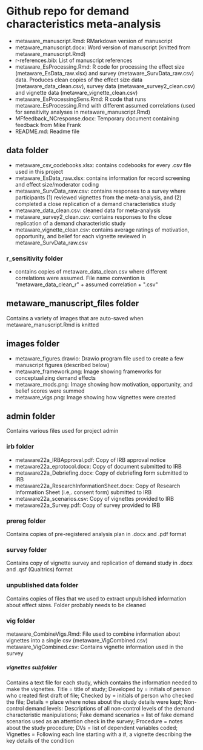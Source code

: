 # Github repo for demand characteristics meta-analysis
- metaware_manuscript.Rmd: RMarkdown version of manuscript
- metaware_manuscript.docx: Word version of manuscript (knitted from metaware_manuscript.Rmd)
- r-references.bib: List of manuscript references
- metaware_EsProcessing.Rmd: R code for processing the effect size (metaware_EsData_raw.xlsx) and survey (metaware_SurvData_raw.csv) data. Produces clean copies of the effect size data (metaware_data_clean.csv), survey data (metaware_survey2_clean.csv) and vignette data (metaware_vignette_clean.csv)
- metaware_EsProcessingSens.Rmd: R code that runs metaware_EsProcessing.Rmd with different assumed correlations (used for sensitivity analyses in metaware_manuscript.Rmd)
- MFfeedback_NCresponse.docx: Temporary document containing feedback from Mike Frank
- README.md: Readme file

## data folder
- metaware_csv_codebooks.xlsx: contains codebooks for every .csv file used in this project
- metaware_EsData_raw.xlsx: contains information for record screening and effect size/moderator coding
- metaware_SurvData_raw.csv: contains responses to a survey where participants (1) reviewed vignettes from the meta-analysis, and (2) completed a close replication of a demand characteristics study
- metaware_data_clean.csv: cleaned data for meta-analysis
- metaware_survey2_clean.csv: contains responses to the close replication of a demand characteristic study
- metaware_vignette_clean.csv: contains average ratings of motivation, opportunity, and belief for each vignette reviewed in metaware_SurvData_raw.csv

### r_sensitivity folder
- contains copies of metaware_data_clean.csv where different correlations were assumed. File name convention is "metaware_data_clean_r" + assumed correlation + ".csv"

## metaware_manuscript_files folder
Contains a variety of images that are auto-saved when metaware_manuscript.Rmd is knitted

## images folder
- metaware_figures.drawio: Drawio program file used to create a few manuscript figures (described below)
- metaware_framework.png: Image showing frameworks for conceptualizing demand effects
- metaware_mods.png: Image showing how motivation, opportunity, and belief scores were summed
- metaware_vigs.png: Image showing how vignettes were created

## admin folder
Contains various files used for project admin

### irb folder
- metaware22a_IRBApproval.pdf: Copy of IRB approval notice
- metaware22a_eprotocol.docx: Copy of document submitted to IRB
- metaware22a_Debriefing.docx: Copy of debriefing form submitted to IRB
- metaware22a_ResearchInformationSheet.docx: Copy of Research Information Sheet (i.e,. consent form) submitted to IRB
- metaware22a_scenarios.csv: Copy of vignettes provided to IRB
- metaware22a_Survey.pdf: Copy of survey provided to IRB

### prereg folder
Contains copies of pre-registered analysis plan in .docx and .pdf format

### survey folder
Contains copy of vignette survey and replication of demand study in .docx and .qsf (Qualtrics) format

### unpublished data folder
Contains copies of files that we used to extract unpublished information about effect sizes. Folder probably needs to be cleaned

### vig folder
metaware_CombineVigs.Rmd: File used to combine information about vignettes into a single csv (metaware_VigCombined.csv)
metaware_VigCombined.csv: Contains vignette information used in the survey

##### vignettes subfolder
Contains a text file for each study, which contains the information needed to make the vignettes. Title = title of study; Developed by = initials of person who created first draft of file; Checked by = initials of person who checked the file; Details = place where notes about the study details were kept; Non-control demand levels: Descriptions of all non-control levels of the demand characteristic manipulations; Fake demand scenarios = list of fake demand scenarios used as an attention check in the survey; Procedure = notes about the study procedure; DVs = list of dependent variables coded; Vignettes = Following each line starting with a #, a vignette describing the key details of the condition
